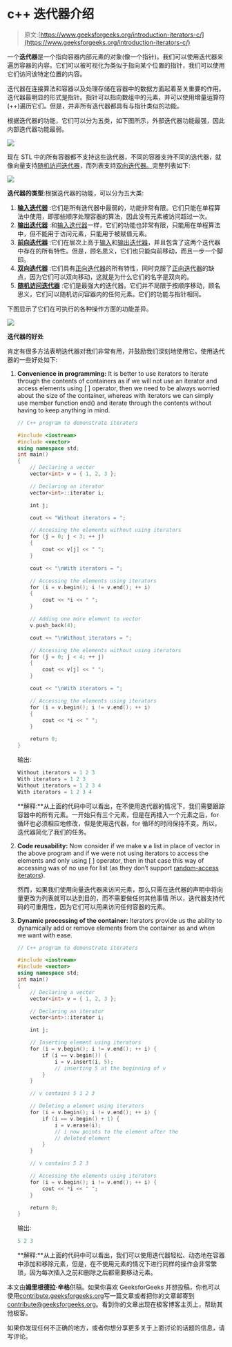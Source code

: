 # c++ 迭代器介绍

> 原文:[https://www.geeksforgeeks.org/introduction-iterators-c/](https://www.geeksforgeeks.org/introduction-iterators-c/)

一个**迭代器**是一个指向容器内部元素的对象(像一个指针)。我们可以使用迭代器来遍历容器的内容。它们可以被可视化为类似于指向某个位置的指针，我们可以使用它们访问该特定位置的内容。

迭代器在连接算法和容器以及处理存储在容器中的数据方面起着至关重要的作用。迭代器最明显的形式是指针。指针可以指向数组中的元素，并可以使用增量运算符(++)遍历它们。但是，并非所有迭代器都具有与指针类似的功能。

根据迭代器的功能，它们可以分为五类，如下图所示，外部迭代器功能最强，因此内部迭代器功能最弱。

![](img/04405286b76fc3fd410b6e6fbc7f61ea.png)

现在 STL 中的所有容器都不支持这些迭代器，不同的容器支持不同的迭代器，就像向量支持[随机访问迭代器](https://www.geeksforgeeks.org/random-access-iterators-in-cpp/)，而列表支持[双向迭代器。](https://www.geeksforgeeks.org/bidirectional-iterators-in-cpp/)完整列表如下:

![](img/7c02b139e11d7b74a287d9cf08084294.png)

**迭代器的类型**:根据迭代器的功能，可以分为五大类:

1.  [**输入迭代器**](https://www.geeksforgeeks.org/input-iterators-in-cpp/) :它们是所有迭代器中最弱的，功能非常有限。它们只能在单程算法中使用，即那些顺序处理容器的算法，因此没有元素被访问超过一次。
2.  [**输出迭代器**](https://www.geeksforgeeks.org/output-iterators-cpp/) :和[输入迭代器](https://www.geeksforgeeks.org/input-iterators-in-cpp/)一样，它们的功能也非常有限，只能用在单程算法中，但不能用于访问元素，只能用于被赋值元素。
3.  [**前向迭代器**](https://www.geeksforgeeks.org/forward-iterators-in-cpp/) :它们在层次上高于[输入](https://www.geeksforgeeks.org/input-iterators-in-cpp/)和[输出迭代器](https://www.geeksforgeeks.org/output-iterators-cpp/)，并且包含了这两个迭代器中存在的所有特性。但是，顾名思义，它们也只能向前移动，而且一步一个脚印。
4.  [**双向迭代器**](https://www.geeksforgeeks.org/bidirectional-iterators-in-cpp/) :它们具有[正向迭代器](https://www.geeksforgeeks.org/forward-iterators-in-cpp/)的所有特性，同时克服了[正向迭代器](https://www.geeksforgeeks.org/forward-iterators-in-cpp/)的缺点，因为它们可以双向移动，这就是为什么它们的名字是双向的。
5.  [**随机访问迭代器**](https://www.geeksforgeeks.org/random-access-iterators-in-cpp/) :它们是最强大的迭代器。它们并不局限于按顺序移动，顾名思义，它们可以随机访问容器内的任何元素。它们的功能与指针相同。

下图显示了它们在可执行的各种操作方面的功能差异。

![](img/7407e5e890034f8fa8b6f4c106cdb756.png)

**迭代器的好处**

肯定有很多方法表明迭代器对我们非常有用，并鼓励我们深刻地使用它。使用迭代器的一些好处如下:

1.  **Convenience in programming:** It is better to use iterators to iterate through the contents of containers as if we will not use an iterator and access elements using [ ] operator, then we need to be always worried about the size of the container, whereas with iterators we can simply use member function end() and iterate through the contents without having to keep anything in mind.

    ```cpp
    // C++ program to demonstrate iterators

    #include <iostream>
    #include <vector>
    using namespace std;
    int main()
    {
        // Declaring a vector
        vector<int> v = { 1, 2, 3 };

        // Declaring an iterator
        vector<int>::iterator i;

        int j;

        cout << "Without iterators = ";

        // Accessing the elements without using iterators
        for (j = 0; j < 3; ++ j) 
        {
            cout << v[j] << " ";
        }

        cout << "\nWith iterators = ";

        // Accessing the elements using iterators
        for (i = v.begin(); i != v.end(); ++ i)
        {
            cout << *i << " ";
        }

        // Adding one more element to vector
        v.push_back(4);

        cout << "\nWithout iterators = ";

        // Accessing the elements without using iterators
        for (j = 0; j < 4; ++ j) 
        {
            cout << v[j] << " ";
        }

        cout << "\nWith iterators = ";

        // Accessing the elements using iterators
        for (i = v.begin(); i != v.end(); ++ i) 
        {
            cout << *i << " ";
        }

        return 0;
    }
    ```

    输出:

    ```cpp
    Without iterators = 1 2 3
    With iterators = 1 2 3
    Without iterators = 1 2 3 4
    With iterators = 1 2 3 4

    ```

    **解释:**从上面的代码中可以看出，在不使用迭代器的情况下，我们需要跟踪容器中的所有元素。一开始只有三个元素，但是在再插入一个元素之后，for 循环也必须相应地修改，但是使用迭代器，for 循环的时间保持不变。所以，迭代器简化了我们的任务。

2.  **Code reusability:** Now consider if we make **v** a list in place of vector in the above program and if we were not using iterators to access the elements and only using [ ] operator, then in that case this way of accessing was of no use for list (as they don’t support [random-access iterators](https://www.geeksforgeeks.org/random-access-iterators-in-cpp/)).

    然而，如果我们使用向量迭代器来访问元素，那么只需在迭代器的声明中将向量更改为列表就可以达到目的，而不需要做任何其他事情
    所以，迭代器支持代码的可重用性，因为它们可以用来访问任何容器的元素。

3.  **Dynamic processing of the container:** Iterators provide us the ability to dynamically add or remove elements from the container as and when we want with ease.

    ```cpp
    // C++ program to demonstrate iterators

    #include <iostream>
    #include <vector>
    using namespace std;
    int main()
    {
        // Declaring a vector
        vector<int> v = { 1, 2, 3 };

        // Declaring an iterator
        vector<int>::iterator i;

        int j;

        // Inserting element using iterators
        for (i = v.begin(); i != v.end(); ++ i) {
            if (i == v.begin()) {
                i = v.insert(i, 5);
                // inserting 5 at the beginning of v
            }
        }

        // v contains 5 1 2 3

        // Deleting a element using iterators
        for (i = v.begin(); i != v.end(); ++ i) {
            if (i == v.begin() + 1) {
                i = v.erase(i);
                // i now points to the element after the
                // deleted element
            }
        }

        // v contains 5 2 3

        // Accessing the elements using iterators
        for (i = v.begin(); i != v.end(); ++ i) {
            cout << *i << " ";
        }

        return 0;
    }
    ```

    输出:

    ```cpp
    5 2 3

    ```

    **解释:**从上面的代码中可以看出，我们可以使用迭代器轻松、动态地在容器中添加和移除元素，但是，在不使用元素的情况下进行同样的操作会非常繁琐，因为每次插入之前和删除之后都需要移动元素。

本文由**姆里根德拉·辛格**供稿。如果你喜欢 GeeksforGeeks 并想投稿，你也可以使用[contribute.geeksforgeeks.org](http://www.contribute.geeksforgeeks.org)写一篇文章或者把你的文章邮寄到 contribute@geeksforgeeks.org。看到你的文章出现在极客博客主页上，帮助其他极客。

如果你发现任何不正确的地方，或者你想分享更多关于上面讨论的话题的信息，请写评论。